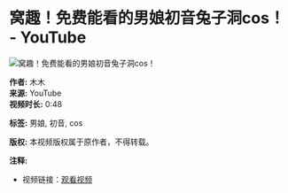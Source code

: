 # 窝趣！免费能看的男娘初音兔子洞cos！ - YouTube

![窝趣！免费能看的男娘初音兔子洞cos！](https://i.ytimg.com/an/Th1u6leNfmZpDTAHEjW-NQ/featured_channel.jpg?v=64ddca26)

**作者:** 木木  
**来源:** YouTube  
**视频时长:** 0:48  

**标签:** 男娘, 初音, cos  

**版权:** 本视频版权属于原作者，不得转载。  

**注释:**  
- 视频链接：[观看视频](https://www.youtube.com/watch?v=Th1u6leNfmZpDTAHEjW-NQ)